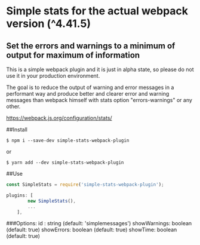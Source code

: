 # Simple stats for the actual webpack version (^4.41.5)
## Set the errors and warnings to a minimum of output for maximum of information

This is a simple webpack plugin and it is just in alpha state, 
so please do not use it in your production environment.

The goal is to reduce the output of warning and error messages in a performant 
way and produce better and clearer error and warning messages than webpack himself 
with stats option "errors-warnings" or any other.

https://webpack.js.org/configuration/stats/

##Install
```npm
$ npm i --save-dev simple-stats-webpack-plugin
```
or
```yarn
$ yarn add --dev simple-stats-webpack-plugin
```

##Use

```js
const SimpleStats = require('simple-stats-webpack-plugin');
```

```js
plugins: [
        new SimpleStats(),
        ...
    ],
```
###Options:
    id : string (default: 'simplemessages') 
    showWarnings: boolean (default: true)
    showErrors: boolean (default: true)
    showTime: boolean (default: true)